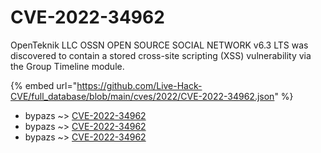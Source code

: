 # CVE-2022-34962

OpenTeknik LLC OSSN OPEN SOURCE SOCIAL NETWORK v6.3 LTS was discovered to contain a stored cross-site scripting (XSS) vulnerability via the Group Timeline module.

{% embed url="https://github.com/Live-Hack-CVE/full_database/blob/main/cves/2022/CVE-2022-34962.json" %}


* bypazs ~> [CVE-2022-34962](https://www.alice-snow.ru/2022/database/cve-2022-34962/cve-2022-34962-bypazs)
* bypazs ~> [CVE-2022-34962](https://www.alice-snow.ru/2022/database/cve-2022-34962/cve-2022-34962-bypazs)
* bypazs ~> [CVE-2022-34962](https://www.alice-snow.ru/2022/database/cve-2022-34962/cve-2022-34962-bypazs)